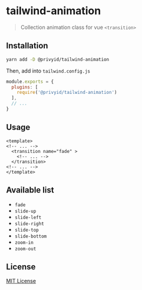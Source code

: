 # tailwind-animation

> Collection animation class for vue `<transition>`

## Installation

```sh
yarn add -D @privyid/tailwind-animation
```

Then, add into `tailwind.config.js`

```js
module.exports = {
  plugins: [
    require('@privyid/tailwind-animation')
  ],
  // ...
}
```

## Usage

```vue
<template>
<!-- ... -->
  <transition name="fade" >
    <!-- ... -->
  </transition>
<!-- ... -->
</template>
```

## Available list

- `fade`
- `slide-up`
- `slide-left`
- `slide-right`
- `slide-top`
- `slide-bottom`
- `zoom-in`
- `zoom-out`

## License

[MIT License](/LICENSE)
